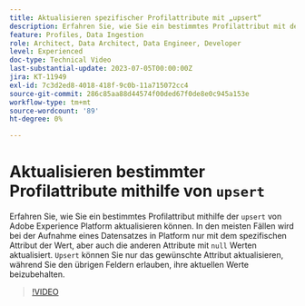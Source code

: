 ```yaml
---
title: Aktualisieren spezifischer Profilattribute mit „upsert“
description: Erfahren Sie, wie Sie ein bestimmtes Profilattribut mit der Funktion „upsert“ von Adobe Experience Platform aktualisieren können.
feature: Profiles, Data Ingestion
role: Architect, Data Architect, Data Engineer, Developer
level: Experienced
doc-type: Technical Video
last-substantial-update: 2023-07-05T00:00:00Z
jira: KT-11949
exl-id: 7c3d2ed8-4018-418f-9c0b-11a715072cc4
source-git-commit: 286c85aa88d44574f00ded67f0de8e0c945a153e
workflow-type: tm+mt
source-wordcount: '89'
ht-degree: 0%

---
```


# Aktualisieren bestimmter Profilattribute mithilfe von `upsert`

Erfahren Sie, wie Sie ein bestimmtes Profilattribut mithilfe der `upsert` von Adobe Experience Platform aktualisieren können. In den meisten Fällen wird bei der Aufnahme eines Datensatzes in Platform nur mit dem spezifischen Attribut der Wert, aber auch die anderen Attribute mit `null` Werten aktualisiert. `Upsert` können Sie nur das gewünschte Attribut aktualisieren, während Sie den übrigen Feldern erlauben, ihre aktuellen Werte beizubehalten.

>[!VIDEO](https://video.tv.adobe.com/v/3416133/?learn=on&enablevpops)
